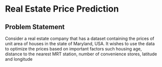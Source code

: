 # Real Estate Price Prediction
## Problem Statement
Consider a real estate company that has a dataset containing the prices of unit area of houses in the state of Maryland, USA. It wishes to use the data to optimize the prices based on important factors such housing age, distance to the nearest MRT station, number of convenience stores, latitude and longitude
